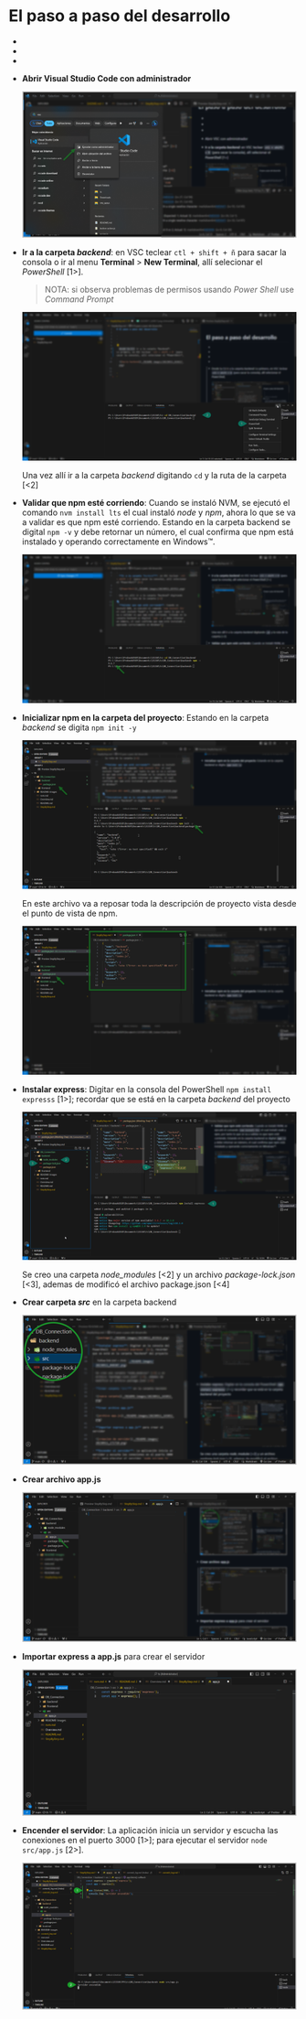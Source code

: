 # El paso a paso del desarrollo

-
-
-
- **Abrir Visual Studio Code con administrador**
  
  ![VSC como administrador](./README-images/20230911_163952.png)

- **Ir a la carpeta *backend***: en VSC teclear `ctl + shift + ñ` para sacar la consola o ir al menu **Terminal** > **New Terminal**, allí selecionar el *PowerShell* [1>].

  > NOTA: si observa problemas de permisos usando *Power Shell* use  *Command Prompt*

  ![PowerShell](./README-images/20230911_025912.png)

  Una vez allí ir a la carpeta *backend* digitando `cd` y la ruta de la carpeta [<2]

- **Validar que npm esté corriendo**: Cuando se instaló NVM, se ejecutó el comando `nvm install lts` el cual instaló *node* y *npm*, ahora lo que se va a validar es que npm esté corriendo. Estando en la carpeta backend se digital `npm -v` y debe retornar un número, el cual confirma que npm está instalado y operando correctamente en Windows™.

  ![version del npm](./README-images/20230911_031634.png)

- **Inicializar npm en la carpeta del proyecto**: Estando en la carpeta *backend* se digita `npm init -y`

  ![npm init -y](./README-images/20230911_032933.png)

  En este archivo va a reposar toda la descripción de proyecto vista desde el punto de vista de npm.

  ![package](./README-images/20230911_033924.png)

- **Instalar express**: Digitar en la consola del PowerShell `npm install expresss` [1>]; recordar que se está en la carpeta *backend* del proyecto

  ![express instalado](./README-images/20230911_040307.png)

  Se creo una carpeta *node_modules* [<2] y un archivo *package-lock.json* [<3], ademas de modificó el archivo package.json [<4]

- **Crear carpeta *src*** en la carpeta backend
  
  ![nueva carpeta](./README-images/20230926_230131.png)

- **Crear archivo app.js**
  
  ![archivo app.js](./README-images/20230926_231815.png)

- **Importar express a app.js** para crear el servidor

  ![creación de servidor](./README-images/20230911_171710.png)

- **Encender el servidor**: La aplicación inicia un servidor y escucha las conexiones en el puerto 3000 [1>]; para ejecutar el servidor `node src/app.js` [2>].

  ![inicalizalización del servido](./README-images/20230913_132215.png)